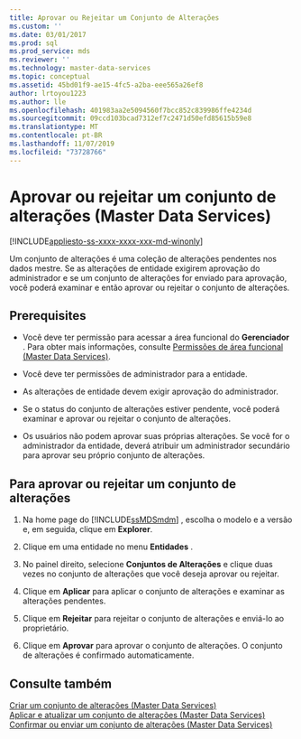 ```yaml
---
title: Aprovar ou Rejeitar um Conjunto de Alterações
ms.custom: ''
ms.date: 03/01/2017
ms.prod: sql
ms.prod_service: mds
ms.reviewer: ''
ms.technology: master-data-services
ms.topic: conceptual
ms.assetid: 45bd01f9-ae15-4fc5-a2ba-eee565a26ef8
author: lrtoyou1223
ms.author: lle
ms.openlocfilehash: 401983aa2e5094560f7bcc852c839986ffe4234d
ms.sourcegitcommit: 09ccd103bcad7312ef7c2471d50efd85615b59e8
ms.translationtype: MT
ms.contentlocale: pt-BR
ms.lasthandoff: 11/07/2019
ms.locfileid: "73728766"
---
```

# <a name="approve-or-reject-a-changeset-master-data-services"></a>Aprovar ou rejeitar um conjunto de alterações (Master Data Services)

[!INCLUDE[appliesto-ss-xxxx-xxxx-xxx-md-winonly](../includes/appliesto-ss-xxxx-xxxx-xxx-md-winonly.md)]

  Um conjunto de alterações é uma coleção de alterações pendentes nos dados mestre. Se as alterações de entidade exigirem aprovação do administrador e se um conjunto de alterações for enviado para aprovação, você poderá examinar e então aprovar ou rejeitar o conjunto de alterações.  
  
## <a name="prerequisites"></a>Prerequisites  
  
-   Você deve ter permissão para acessar a área funcional do **Gerenciador** . Para obter mais informações, consulte [Permissões de área funcional &#40;Master Data Services&#41;](../master-data-services/functional-area-permissions-master-data-services.md).  
  
-   Você deve ter permissões de administrador para a entidade.  
  
-   As alterações de entidade devem exigir aprovação do administrador.  
  
-   Se o status do conjunto de alterações estiver pendente, você poderá examinar e aprovar ou rejeitar o conjunto de alterações.  
  
-   Os usuários não podem aprovar suas próprias alterações. Se você for o administrador da entidade, deverá atribuir um administrador secundário para aprovar seu próprio conjunto de alterações.  
  
## <a name="to-approve-or-reject-a-changeset"></a>Para aprovar ou rejeitar um conjunto de alterações  
  
1.  Na home page do [!INCLUDE[ssMDSmdm](../includes/ssmdsmdm-md.md)] , escolha o modelo e a versão e, em seguida, clique em **Explorer**.  
  
2.  Clique em uma entidade no menu **Entidades** .  
  
3.  No painel direito, selecione **Conjuntos de Alterações** e clique duas vezes no conjunto de alterações que você deseja aprovar ou rejeitar.  
  
4.  Clique em **Aplicar** para aplicar o conjunto de alterações e examinar as alterações pendentes.  
  
5.  Clique em **Rejeitar** para rejeitar o conjunto de alterações e enviá-lo ao proprietário.  
  
6.  Clique em **Aprovar** para aprovar o conjunto de alterações. O conjunto de alterações é confirmado automaticamente.  
  
## <a name="see-also"></a>Consulte também  
 [Criar um conjunto de alterações &#40;Master Data Services&#41;](../master-data-services/create-a-changeset-master-data-services.md)   
 [Aplicar e atualizar um conjunto de alterações &#40;Master Data Services&#41;](../master-data-services/apply-and-update-a-changeset-master-data-services.md)   
 [Confirmar ou enviar um conjunto de alterações &#40;Master Data Services&#41;](../master-data-services/commit-or-submit-a-changeset-master-data-services.md)  
  
  
